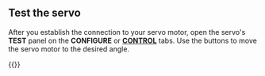## Test the servo

After you establish the connection to your servo motor, open the servo's **TEST** panel on the **CONFIGURE** or [**CONTROL**](/manage/troubleshoot/teleoperate/default-interface/#web-ui) tabs. Use the buttons to move the servo motor to the desired angle.

{{<imgproc src="/components/servo/servo-control-tab.png" alt="The servo component in the test panel" resize="800x" style="width:500px" class="imgzoom">}}
